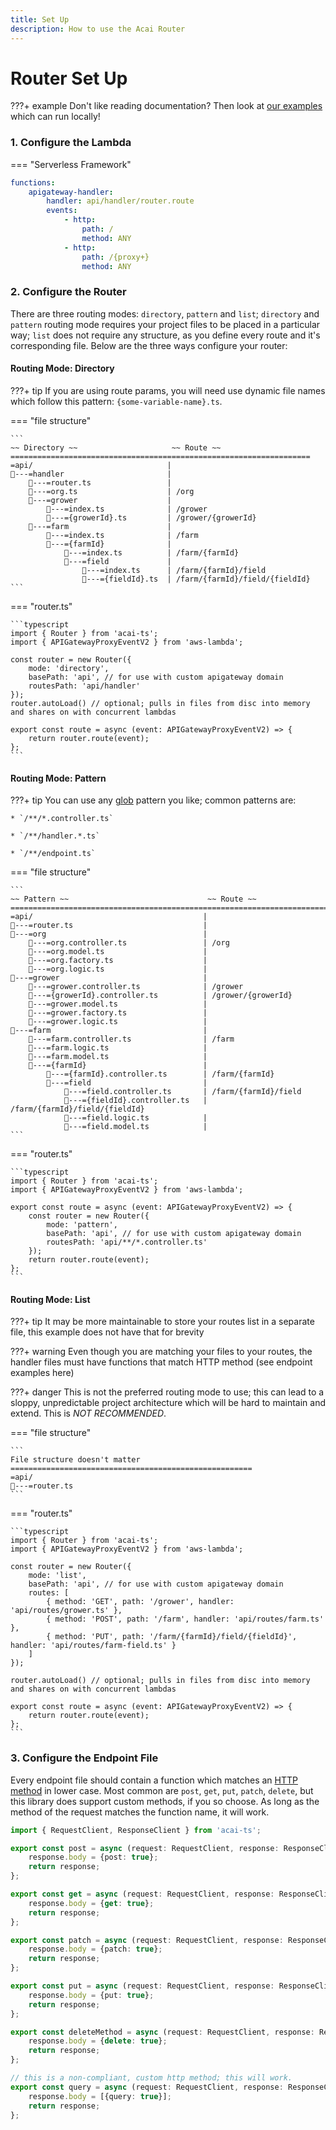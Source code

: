 ```yaml
---
title: Set Up
description: How to use the Acai Router
---
```


# Router Set Up

???+ example
    Don't like reading documentation? Then look at [our examples](https://github.com/syngenta/acai-ts-docs/blob/main/examples/apigateway) which can run locally!


### 1. Configure the Lambda

=== "Serverless Framework"

```yaml
functions:
    apigateway-handler:
        handler: api/handler/router.route
        events:
            - http:
                path: /
                method: ANY
            - http:
                path: /{proxy+}
                method: ANY
```

### 2. Configure the Router

There are three routing modes: `directory`, `pattern` and `list`; `directory` and `pattern` routing mode requires your project files to be placed in a particular way; `list` does not require any structure, as you define every route and it's corresponding file. Below are the three ways configure your router:

#### Routing Mode: Directory

???+ tip
    If you are using route params, you will need use dynamic file names which follow this pattern: `{some-variable-name}.ts`.

=== "file structure"

    ```
    ~~ Directory ~~                     ~~ Route ~~
    ===================================================================
    =api/                              |
    ---=handler                       |
        ---=router.ts                 |
        ---=org.ts                    | /org
        ---=grower                    |
            ---=index.ts              | /grower
            ---={growerId}.ts         | /grower/{growerId}
        ---=farm                      |
            ---=index.ts              | /farm
            ---={farmId}              |
                ---=index.ts          | /farm/{farmId}
                ---=field             |
                    ---=index.ts      | /farm/{farmId}/field
                    ---={fieldId}.ts  | /farm/{farmId}/field/{fieldId}
    ```

=== "router.ts"

    ```typescript
    import { Router } from 'acai-ts';
    import { APIGatewayProxyEventV2 } from 'aws-lambda';

    const router = new Router({
        mode: 'directory',
        basePath: 'api', // for use with custom apigateway domain
        routesPath: 'api/handler'
    });
    router.autoLoad() // optional; pulls in files from disc into memory and shares on with concurrent lambdas

    export const route = async (event: APIGatewayProxyEventV2) => {
        return router.route(event);
    };
    ```

#### Routing Mode: Pattern

???+ tip
    You can use any [glob](https://en.wikipedia.org/wiki/Glob_(programming)) pattern you like; common patterns are:

    * `/**/*.controller.ts`

    * `/**/handler.*.ts`

    * `/**/endpoint.ts`

=== "file structure"

    ```
    ~~ Pattern ~~                               ~~ Route ~~
    ================================================================================
    =api/                                      |
    ---=router.ts                             |
    ---=org                                   |
        ---=org.controller.ts                 | /org
        ---=org.model.ts                      |
        ---=org.factory.ts                    |
        ---=org.logic.ts                      |
    ---=grower                                |
        ---=grower.controller.ts              | /grower
        ---={growerId}.controller.ts          | /grower/{growerId}
        ---=grower.model.ts                   |
        ---=grower.factory.ts                 |
        ---=grower.logic.ts                   |
    ---=farm                                  |
        ---=farm.controller.ts                | /farm
        ---=farm.logic.ts                     |
        ---=farm.model.ts                     |
        ---={farmId}                          |
            ---={farmId}.controller.ts        | /farm/{farmId}
            ---=field                         |
                ---=field.controller.ts       | /farm/{farmId}/field
                ---={fieldId}.controller.ts   | /farm/{farmId}/field/{fieldId}
                ---=field.logic.ts            |
                ---=field.model.ts            |
    ```

=== "router.ts"

    ```typescript
    import { Router } from 'acai-ts';
    import { APIGatewayProxyEventV2 } from 'aws-lambda';

    export const route = async (event: APIGatewayProxyEventV2) => {
        const router = new Router({
            mode: 'pattern',
            basePath: 'api', // for use with custom apigateway domain
            routesPath: 'api/**/*.controller.ts'
        });
        return router.route(event);
    };
    ```

#### Routing Mode: List

???+ tip
    It may be more maintainable to store your routes list in a separate file, this example does not have that for brevity

???+ warning
    Even though you are matching your files to your routes, the handler files must have functions that match HTTP method (see endpoint examples here)

???+ danger
    This is not the preferred routing mode to use; this can lead to a sloppy, unpredictable project architecture which will be hard to maintain and extend. This is *NOT RECOMMENDED*.

=== "file structure"

    ```
    File structure doesn't matter
    ======================================================
    =api/
    ---=router.ts
    ```

=== "router.ts"

    ```typescript
    import { Router } from 'acai-ts';
    import { APIGatewayProxyEventV2 } from 'aws-lambda';

    const router = new Router({
        mode: 'list',
        basePath: 'api', // for use with custom apigateway domain
        routes: [
            { method: 'GET', path: '/grower', handler: 'api/routes/grower.ts' },
            { method: 'POST', path: '/farm', handler: 'api/routes/farm.ts' },
            { method: 'PUT', path: '/farm/{farmId}/field/{fieldId}', handler: 'api/routes/farm-field.ts' }
        ]
    });

    router.autoLoad() // optional; pulls in files from disc into memory and shares on with concurrent lambdas

    export const route = async (event: APIGatewayProxyEventV2) => {
        return router.route(event);
    };
    ```


### 3. Configure the Endpoint File

Every endpoint file should contain a function which matches an [HTTP method](https://developer.mozilla.org/en-US/docs/Web/HTTP/Methods) in lower case. Most common are `post`, `get`, `put`, `patch`, `delete`, but this library does support custom methods, if you so choose. As long as the method of the request matches the function name, it will work.

```typescript
import { RequestClient, ResponseClient } from 'acai-ts';

export const post = async (request: RequestClient, response: ResponseClient): Promise<ResponseClient> => {
    response.body = {post: true};
    return response;
};

export const get = async (request: RequestClient, response: ResponseClient): Promise<ResponseClient> => {
    response.body = {get: true};
    return response;
};

export const patch = async (request: RequestClient, response: ResponseClient): Promise<ResponseClient> => {
    response.body = {patch: true};
    return response;
};

export const put = async (request: RequestClient, response: ResponseClient): Promise<ResponseClient> => {
    response.body = {put: true};
    return response;
};

export const deleteMethod = async (request: RequestClient, response: ResponseClient): Promise<ResponseClient> => {
    response.body = {delete: true};
    return response;
};

// this is a non-compliant, custom http method; this will work.
export const query = async (request: RequestClient, response: ResponseClient): Promise<ResponseClient> => {
    response.body = [{query: true}];
    return response;
};
```


